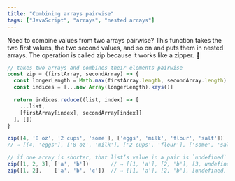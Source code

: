 ```yaml
---
title: "Combining arrays pairwise"
tags: ["JavaScript", "arrays", "nested arrays"]
---
```

Need to combine values from two arrays pairwise? This function takes the two first values, the two second values, and so on and puts them in nested arrays. The operation is called zip because it works like a zipper. 👖

```js
// takes two arrays and combines their elements pairwise
const zip = (firstArray, secondArray) => {
  const longerLength = Math.max(firstArray.length, secondArray.length)
  const indices = [...new Array(longerLength).keys()]

  return indices.reduce((list, index) => [
    ...list,
    [firstArray[index], secondArray[index]]
  ], [])
}

zip([4, '8 oz', '2 cups', 'some'], ['eggs', 'milk', 'flour', 'salt'])
// ⇒ [[4, 'eggs'], ['8 oz', 'milk'], ['2 cups', 'flour'], ['some', 'salt']]

// if one array is shorter, that list’s value in a pair is `undefined`
zip([1, 2, 3], ['a', 'b'])       // ⇒ [[1, 'a'], [2, 'b'], [3, undefined]]
zip([1, 2],    ['a', 'b', 'c'])  // ⇒ [[1, 'a'], [2, 'b'], [undefined, 'c']]
```
